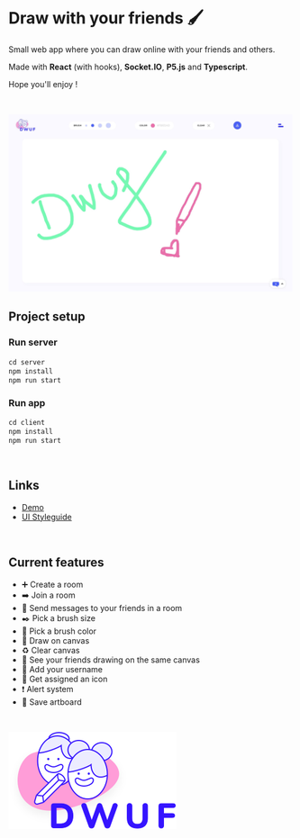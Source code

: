 # Draw with your friends 🖌
Small web app where you can draw online with your friends and others.

Made with **React** (with hooks), **Socket.IO**, **P5.js** and **Typescript**.

Hope you'll enjoy !
<br>

<br>

![Draw with your friends](https://github.com/itsleaht/draw-with-ur-friends/blob/master/client/public/assets/meta.jpg)
<br>

## Project setup

### Run server
```
cd server
npm install
npm run start
```

### Run app
```
cd client
npm install
npm run start
```

<br>

## Links

* [Demo](https://draw-with-your-friends.netlify.com/)
* [UI Styleguide](https://github.com/itsleaht/draw-with-ur-friends/tree/master/client/public/assets/ui_styleguide.svg)

<br>

## Current features
* :heavy_plus_sign: Create a room
* :arrow_right: Join a room
* :email: Send messages to your friends in a room
* :black_nib: Pick a brush size
* :art: Pick a brush color
* :pencil: Draw on canvas
* :recycle: Clear canvas
* :feet: See your friends drawing on the same canvas
* :raising_hand: Add your username
* :large_blue_circle: Get assigned an icon
* :exclamation: Alert system
* :file_folder: Save artboard

<br>

![Draw with your friends Logo](https://github.com/itsleaht/draw-with-ur-friends/blob/master/client/public/assets/logo.svg)
